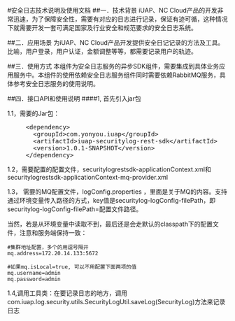 
#安全日志技术说明及使用文档
##一．技术背景
iUAP、NC Cloud产品的开发非常迅速，为了保障安全性，需要有对应的日志进行记录，保证有迹可循，这种情况下就需要开发一套可满足国家及行业安全和规范要求的安全日志系统。

##二．应用场景
为iUAP、NC Cloud产品开发提供安全日记记录的方法及工具。比喻，用户登录，用户认证，金额调整等等，都需要记录用户的轨迹。

##三．使用方式
本组件为安全日志服务的异步SDK组件，需要集成到具体业务应用服务中。本组件的使用依赖安全日志服务组件同时需要依赖RabbitMQ服务，具体参考安全日志服务的使用说明。

##四．接口API和使用说明
####1, 首先引入jar包

1.1，需要的Jar包：

<pre>
     &lt;dependency>
       &lt;groupId>com.yonyou.iuap&lt;/groupId>
       &lt;artifactId>iuap-securitylog-rest-sdk&lt;/artifactId>
       &lt;version>1.0.1-SNAPSHOT&lt;/version>
     &lt;/dependency>
</pre>

1.2，需要配置的配置文件，securitylogrestsdk-applicationContext.xml和securitylogrestsdk-applicationContext-mq-provider.xml

1.3，	需要的MQ配置文件，logConfig.properties ，里面是关于MQ的内容。支持通过环境变量传入路径的方式，key值是securitylog-logConfig-filePath，即securitylog-logConfig-filePath=配置文件路径。

当然，若是从环境变量中读取不到，最后还是会走默认的classpath下的配置文件，注意和服务端保持一致：

    #集群地址配置，多个的用逗号隔开
    mq.address=172.20.14.133:5672

    #如果mq.isLocal=true, 可以不用配置下面两项的值
    mq.username=admin
    mq.password=admin

1.4,调用工具类：在要记录日志的地方，调用com.iuap.log.security.utils.SecurityLogUtil.saveLog(SecurityLog)方法来记录日志

